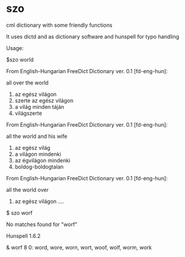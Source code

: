 # szo
cml dictionary with some friendly functions

It uses dictd and as dictionary software and hunspell for typo handling

Usage:

$szo world

From English-Hungarian FreeDict Dictionary ver. 0.1 [fd-eng-hun]:

  all over the world
  1. az egész világon
  2. szerte az egész világon
  3. a világ minden táján
  4. világszerte

From English-Hungarian FreeDict Dictionary ver. 0.1 [fd-eng-hun]:

  all the world and his wife
  1. az egész világ
  2. a világon mindenki
  3. az égvilágon mindenki
  4. boldog-boldogtalan

From English-Hungarian FreeDict Dictionary ver. 0.1 [fd-eng-hun]:

  all the world over
  1. az egész világon
  ....
  

$ szo worf

No matches found for "worf"

Hunspell 1.6.2

& worf 8 0: word, wore, worn, wort, woof, wolf, worm, work

